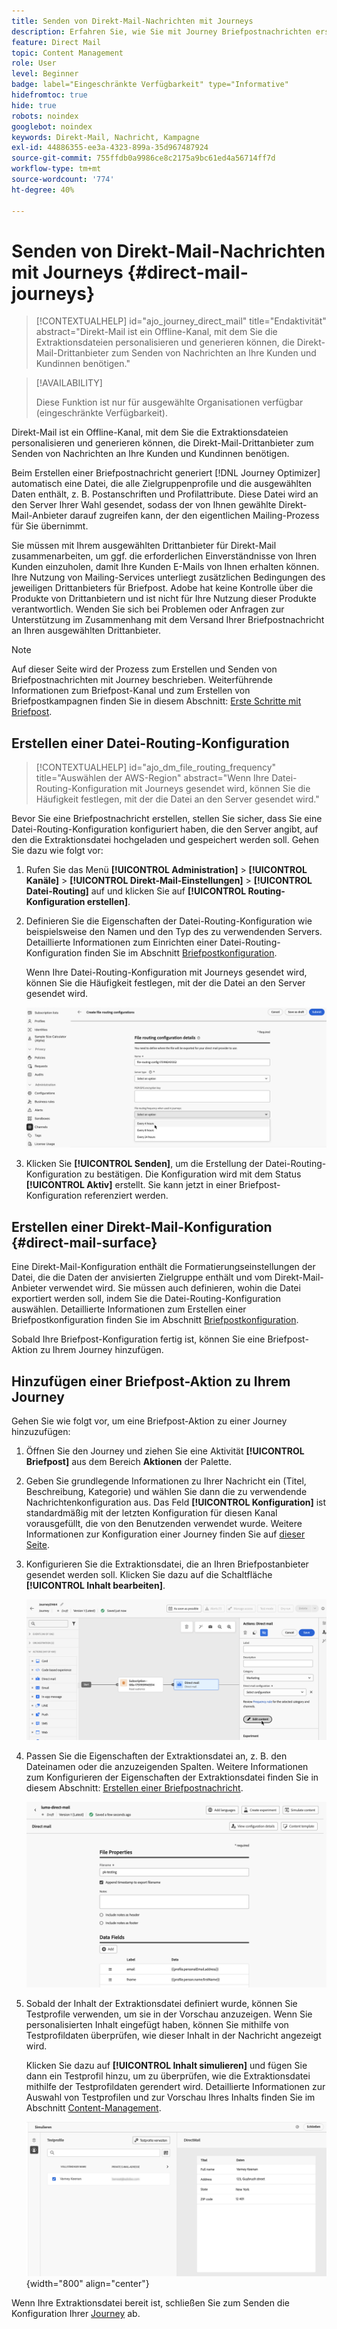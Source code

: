 ```yaml
---
title: Senden von Direkt-Mail-Nachrichten mit Journeys
description: Erfahren Sie, wie Sie mit Journey Briefpostnachrichten erstellen und senden.
feature: Direct Mail
topic: Content Management
role: User
level: Beginner
badge: label="Eingeschränkte Verfügbarkeit" type="Informative"
hidefromtoc: true
hide: true
robots: noindex
googlebot: noindex
keywords: Direkt-Mail, Nachricht, Kampagne
exl-id: 44886355-ee3a-4323-899a-35d967487924
source-git-commit: 755ffdb0a9986ce8c2175a9bc61ed4a56714ff7d
workflow-type: tm+mt
source-wordcount: '774'
ht-degree: 40%

---
```


# Senden von Direkt-Mail-Nachrichten mit Journeys {#direct-mail-journeys}

>[!CONTEXTUALHELP]
>id="ajo_journey_direct_mail"
>title="Endaktivität"
>abstract="Direkt-Mail ist ein Offline-Kanal, mit dem Sie die Extraktionsdateien personalisieren und generieren können, die Direkt-Mail-Drittanbieter zum Senden von Nachrichten an Ihre Kunden und Kundinnen benötigen."

>[!AVAILABILITY]
>
>Diese Funktion ist nur für ausgewählte Organisationen verfügbar (eingeschränkte Verfügbarkeit).

Direkt-Mail ist ein Offline-Kanal, mit dem Sie die Extraktionsdateien personalisieren und generieren können, die Direkt-Mail-Drittanbieter zum Senden von Nachrichten an Ihre Kunden und Kundinnen benötigen.

Beim Erstellen einer Briefpostnachricht generiert [!DNL Journey Optimizer] automatisch eine Datei, die alle Zielgruppenprofile und die ausgewählten Daten enthält, z. B. Postanschriften und Profilattribute. Diese Datei wird an den Server Ihrer Wahl gesendet, sodass der von Ihnen gewählte Direkt-Mail-Anbieter darauf zugreifen kann, der den eigentlichen Mailing-Prozess für Sie übernimmt.

Sie müssen mit Ihrem ausgewählten Drittanbieter für Direkt-Mail zusammenarbeiten, um ggf. die erforderlichen Einverständnisse von Ihren Kunden einzuholen, damit Ihre Kunden E-Mails von Ihnen erhalten können. Ihre Nutzung von Mailing-Services unterliegt zusätzlichen Bedingungen des jeweiligen Drittanbieters für Briefpost. Adobe hat keine Kontrolle über die Produkte von Drittanbietern und ist nicht für Ihre Nutzung dieser Produkte verantwortlich. Wenden Sie sich bei Problemen oder Anfragen zur Unterstützung im Zusammenhang mit dem Versand Ihrer Briefpostnachricht an Ihren ausgewählten Drittanbieter.

>[!NOTE]
>
>Auf dieser Seite wird der Prozess zum Erstellen und Senden von Briefpostnachrichten mit Journey beschrieben. Weiterführende Informationen zum Briefpost-Kanal und zum Erstellen von Briefpostkampagnen finden Sie in diesem Abschnitt: [Erste Schritte mit Briefpost](../direct-mail/get-started-direct-mail.md).

## Erstellen einer Datei-Routing-Konfiguration

>[!CONTEXTUALHELP]
>id="ajo_dm_file_routing_frequency"
>title="Auswählen der AWS-Region"
>abstract="Wenn Ihre Datei-Routing-Konfiguration mit Journeys gesendet wird, können Sie die Häufigkeit festlegen, mit der die Datei an den Server gesendet wird."

Bevor Sie eine Briefpostnachricht erstellen, stellen Sie sicher, dass Sie eine Datei-Routing-Konfiguration konfiguriert haben, die den Server angibt, auf den die Extraktionsdatei hochgeladen und gespeichert werden soll. Gehen Sie dazu wie folgt vor:

1. Rufen Sie das Menü **[!UICONTROL Administration]** > **[!UICONTROL Kanäle]** > **[!UICONTROL Direkt-Mail-Einstellungen]** > **[!UICONTROL Datei-Routing]** auf und klicken Sie auf **[!UICONTROL Routing-Konfiguration erstellen]**.

1. Definieren Sie die Eigenschaften der Datei-Routing-Konfiguration wie beispielsweise den Namen und den Typ des zu verwendenden Servers. Detaillierte Informationen zum Einrichten einer Datei-Routing-Konfiguration finden Sie im Abschnitt [Briefpostkonfiguration](../direct-mail/direct-mail-configuration.md#file-routing-configuration).

   Wenn Ihre Datei-Routing-Konfiguration mit Journeys gesendet wird, können Sie die Häufigkeit festlegen, mit der die Datei an den Server gesendet wird.

   ![](assets/file-routing-journey.png)

1. Klicken Sie **[!UICONTROL Senden]**, um die Erstellung der Datei-Routing-Konfiguration zu bestätigen. Die Konfiguration wird mit dem Status **[!UICONTROL Aktiv]** erstellt. Sie kann jetzt in einer Briefpost-Konfiguration referenziert werden.

## Erstellen einer Direkt-Mail-Konfiguration {#direct-mail-surface}

Eine Direkt-Mail-Konfiguration enthält die Formatierungseinstellungen der Datei, die die Daten der anvisierten Zielgruppe enthält und vom Direkt-Mail-Anbieter verwendet wird. Sie müssen auch definieren, wohin die Datei exportiert werden soll, indem Sie die Datei-Routing-Konfiguration auswählen. Detaillierte Informationen zum Erstellen einer Briefpostkonfiguration finden Sie im Abschnitt [Briefpostkonfiguration](../direct-mail/direct-mail-configuration.md#file-routing-configuration).

Sobald Ihre Briefpost-Konfiguration fertig ist, können Sie eine Briefpost-Aktion zu Ihrem Journey hinzufügen.

## Hinzufügen einer Briefpost-Aktion zu Ihrem Journey

Gehen Sie wie folgt vor, um eine Briefpost-Aktion zu einer Journey hinzuzufügen:

1. Öffnen Sie den Journey und ziehen Sie eine Aktivität **[!UICONTROL Briefpost]** aus dem Bereich **Aktionen** der Palette.

1. Geben Sie grundlegende Informationen zu Ihrer Nachricht ein (Titel, Beschreibung, Kategorie) und wählen Sie dann die zu verwendende Nachrichtenkonfiguration aus. Das Feld **[!UICONTROL Konfiguration]** ist standardmäßig mit der letzten Konfiguration für diesen Kanal vorausgefüllt, die von den Benutzenden verwendet wurde. Weitere Informationen zur Konfiguration einer Journey finden Sie auf [dieser Seite](../building-journeys/journey-gs.md).

1. Konfigurieren Sie die Extraktionsdatei, die an Ihren Briefpostanbieter gesendet werden soll. Klicken Sie dazu auf die Schaltfläche **[!UICONTROL Inhalt bearbeiten]**.

   ![](assets/direct-mail-add-journey.png)

1. Passen Sie die Eigenschaften der Extraktionsdatei an, z. B. den Dateinamen oder die anzuzeigenden Spalten. Weitere Informationen zum Konfigurieren der Eigenschaften der Extraktionsdatei finden Sie in diesem Abschnitt: [Erstellen einer Briefpostnachricht](../direct-mail/create-direct-mail.md#extraction-file).

   ![](assets/direct-mail-journey-content.png)

1. Sobald der Inhalt der Extraktionsdatei definiert wurde, können Sie Testprofile verwenden, um sie in der Vorschau anzuzeigen. Wenn Sie personalisierten Inhalt eingefügt haben, können Sie mithilfe von Testprofildaten überprüfen, wie dieser Inhalt in der Nachricht angezeigt wird.

   Klicken Sie dazu auf **[!UICONTROL Inhalt simulieren]** und fügen Sie dann ein Testprofil hinzu, um zu überprüfen, wie die Extraktionsdatei mithilfe der Testprofildaten gerendert wird. Detaillierte Informationen zur Auswahl von Testprofilen und zur Vorschau Ihres Inhalts finden Sie im Abschnitt [Content-Management](../content-management/preview-test.md).

   ![](assets/direct-mail-simulate.png){width="800" align="center"}

Wenn Ihre Extraktionsdatei bereit ist, schließen Sie zum Senden die Konfiguration Ihrer [Journey](../building-journeys/journey-gs.md) ab.
